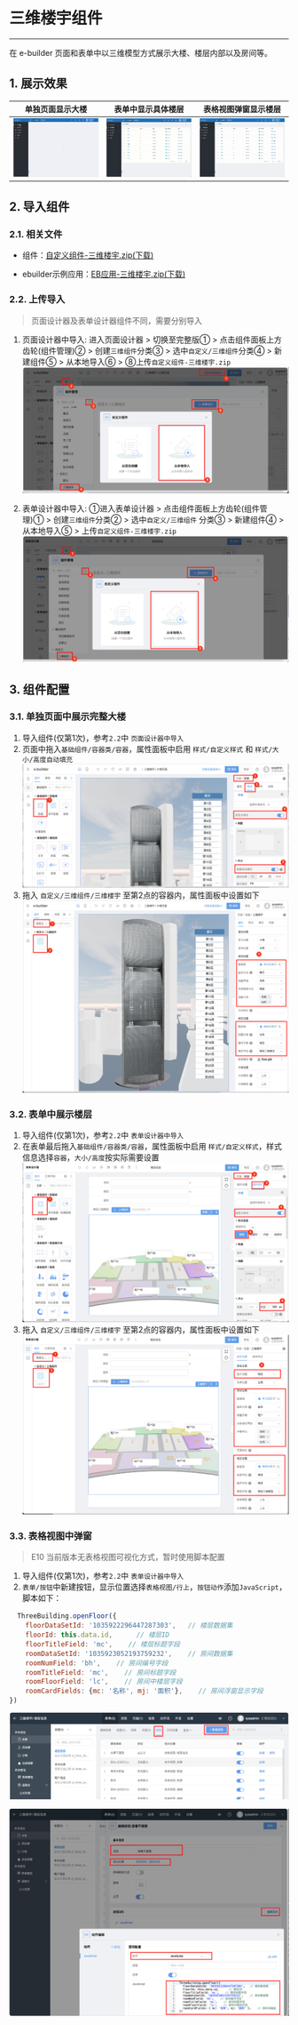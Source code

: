 # 三维楼宇组件

---

在 e-builder 页面和表单中以三维模型方式展示大楼、楼层内部以及房间等。

## 1. 展示效果

|             单独页面显示大楼             |            表单中显示具体楼层             |             表格视图弹窗显示楼层             |
|:--------------------------------:|:--------------------------------:|:----------------------------------:|
| ![page.webp](assets%2Fpage.webp) | ![form.webp](assets%2Fform.webp) | ![table.webp](assets%2Ftable.webp) |

## 2. 导入组件

### 2.1. 相关文件

- 组件：[自定义组件-三维楼宇.zip(下载)](assets%2F%E8%87%AA%E5%AE%9A%E4%B9%89%E7%BB%84%E4%BB%B6-%E4%B8%89%E7%BB%B4%E6%A5%BC%E5%AE%87.zip)

- ebuilder示例应用：[EB应用-三维楼宇.zip(下载)](assets%2FEB%E5%BA%94%E7%94%A8-%E4%B8%89%E7%BB%B4%E6%A5%BC%E5%AE%87.zip)

### 2.2. 上传导入

> 页面设计器及表单设计器组件不同，需要分别导入

1. 页面设计器中导入: 进入页面设计器 > 切换至完整版① > 点击组件面板上方齿轮(组件管理)② > 创建`三维组件`分类③ >
   选中`自定义/三维组件`分类④ > 新建组件⑤ > 从本地导入⑥ > ⑧上传`自定义组件-三维楼宇.zip`
   ![iShot_2024-08-27_11.29.58.png](assets%2FiShot_2024-08-27_11.29.58.png)

2. 表单设计器中导入: ①进入表单设计器 > 点击组件面板上方齿轮(组件管理)① > 创建`三维组件`分类② > 选中`自定义/三维组件`
   分类③ >
   新建组件④ > 从本地导入⑤ > 上传`自定义组件-三维楼宇.zip`
   ![iShot_2024-08-27_11.35.27.png](assets%2FiShot_2024-08-27_11.35.27.png)

## 3. 组件配置

### 3.1. 单独页面中展示完整大楼

1. 导入组件(仅第1次)，参考`2.2`中 `页面设计器中导入`
2. 页面中拖入`基础组件/容器类/容器`，属性面板中启用 `样式/自定义样式` 和 `样式/大小/高度自动填充`
   ![iShot_2024-08-27_11.57.10.png](assets%2FiShot_2024-08-27_11.57.10.png)
3. 拖入 `自定义/三维组件/三维楼宇` 至第2点的容器内，属性面板中设置如下
   ![iShot_2024-08-27_11.52.34.png](assets%2FiShot_2024-08-27_11.52.34.png)

### 3.2. 表单中展示楼层

1. 导入组件(仅第1次)，参考`2.2`中 `表单设计器中导入`
2. 在表单最后拖入`基础组件/容器类/容器`，属性面板中启用 `样式/自定义样式`，样式信息选择`容器`，`大小/高度`按实际需要设置
   ![iShot_2024-08-27_12.24.05.png](assets%2FiShot_2024-08-27_12.24.05.png)
3. 拖入 `自定义/三维组件/三维楼宇` 至第2点的容器内，属性面板中设置如下
   ![iShot_2024-08-27_12.26.10.png](assets%2FiShot_2024-08-27_12.26.10.png)

### 3.3. 表格视图中弹窗

> E10 当前版本无表格视图可视化方式，暂时使用脚本配置

1. 导入组件(仅第1次)，参考`2.2`中 `表单设计器中导入`
2. `表单/按钮`中新建按钮，显示位置选择`表格视图/行上`，`按钮动作`添加`JavaScript`，脚本如下：

```javascript
  ThreeBuilding.openFloor({
    floorDataSetId: '1035922296447287303',   // 楼层数据集
    floorId: this.data.id,      // 楼层ID
    floorTitleField: 'mc',    // 楼层标题字段
    roomDataSetId: '1035923052193759232',    // 房间数据集
    roomNumField: 'bh',    // 房间编号字段
    roomTitleField: 'mc',    // 房间标题字段
    roomFloorField: 'lc',    // 房间中楼层字段
    roomCardFields: {mc: '名称', mj: '面积'},    // 房间浮窗显示字段
})
```

![iShot_2024-08-27_12.31.45.png](assets%2FiShot_2024-08-27_12.31.45.png)

![iShot_2024-08-27_12.32.46.png](assets%2FiShot_2024-08-27_12.32.46.png)